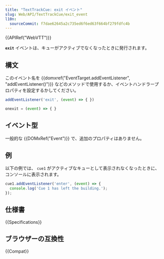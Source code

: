 ```yaml
---
title: "TextTrackCue: exit イベント"
slug: Web/API/TextTrackCue/exit_event
l10n:
  sourceCommit: f7dae62645a2c735ed6f6ed63f664bf279fdfc4b
---
```


{{APIRef("WebVTT")}}

**`exit`** イベントは、キューがアクティブでなくなったときに発行されます。

## 構文

このイベント名を {{domxref("EventTarget.addEventListener", "addEventListener()")}} などのメソッドで使用するか、イベントハンドラープロパティを設定するかしてください。

```js
addEventListener('exit', (event) => { })

onexit = (event) => { }
```

## イベント型

一般的な {{DOMxRef("Event")}} で、追加のプロパティはありません。

## 例

以下の例では、 `cue1` がアクティブなキューとして表示されなくなったときに、コンソールに表示されます。

```js
cue1.addEventListener('enter', (event) => {
  console.log('Cue 1 has left the building.');
});
```

## 仕様書

{{Specifications}}

## ブラウザーの互換性

{{Compat}}
